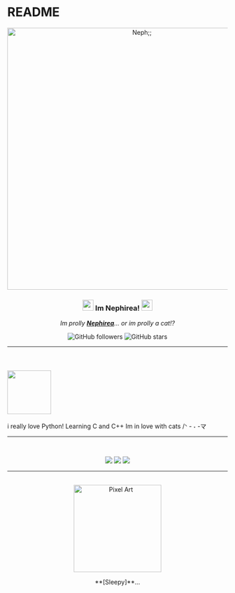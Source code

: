 # README
<div align="center">
  <img src="https://media1.tenor.com/m/5O7_1EBOQLIAAAAd/klein-moretti-lord-of-the-mysteries.gif" alt="Neph;;" width="600">
  
  ### <img src="https://static.wikia.nocookie.net/lord-of-the-mystery/images/8/8b/Wheel_of_Fortune_Symbol2.png/revision/latest?cb=20230526081826" width="25px"> Im Nephirea! <img src="https://static.wikia.nocookie.net/lord-of-the-mystery/images/8/8b/Wheel_of_Fortune_Symbol2.png/revision/latest?cb=20230526081826" width="25px">
  
  *Im prolly **[Nephirea](https://github.com/Nephirea)**... or im prolly a cat!?* 
  
  ![GitHub followers](https://img.shields.io/github/followers/Nephirea?style=social)
  ![GitHub stars](https://img.shields.io/github/stars/Nephirea?style=social)
</div>

---
<br>

### <img src="https://i.imgur.com/vTJWPYB.gif" width="100px">

i really love Python!
Learning C and C++
Im in love with cats /ᐠ - ˕ -マ

---
<br>
<p align="center">
  <img src="https://img.shields.io/badge/-C-9fc3e3?style=for-the-badge&logo=c&logoColor=white&labelColor=000000">
  <img src="https://img.shields.io/badge/-Python-9fc3e3?style=for-the-badge&logo=python&logoColor=white&labelColor=000000">
  <img src="https://img.shields.io/badge/-C%2B%2B-9fc3e3?style=for-the-badge&logo=cplusplus&logoColor=white&labelColor=000000">
</p>

---
<br>

<div align="center">
  <img src="https://i.imgur.com/jYEEypc.gif" alt="Pixel Art" width="200"> <!-- Reemplaza esta URL con la URL de tu imagen de pixel art -->
  <p>**[Sleepy]**...</p>
</div>

